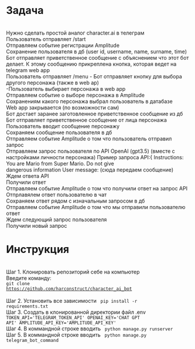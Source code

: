<br><h1>Задача</h1>
<br>Нужно сделать простой аналог character.ai в телеграм
<br>Пользователь отправляет /start
<br>Отправляем событие регистрации Amplitude
<br>Сохранение пользователя в дб (user id, username, name, surname, time)
<br>Бот отправляет приветственное сообщение с объяснением что этот бот делает. К этому сообщению прикреплена кнопка, которая ведет на telegram web app
<br>Пользователь отправляет /menu - Бот отправляет кнопку для выбора другого персонажа (также в web ap)
<br>-Пользователь выбирает персонажа в web app
<br>Отправляем событие о выборе персонажа в Amplitude
<br>Сохранениям какого персонажа выбрал пользователь в датабазе
<br>Web app закрывается (по возможности сам)
<br>Бот достает заранее заготовленное приветственное сообщение из дб
<br>Бот отправляет приветственное сообщение от лица персонажа
<br>Пользователь вводит сообщение персонажу
<br>Сохраняем сообщение пользователя в дб
<br>Отправляем событие Amplitude о том что пользователь отправил запрос
<br>Отправляем запрос пользователя по API OpenAI (gpt3.5) (вместе с настройками личности персонажа) Пример запроса API:{ Instructions: You are Mario from Super Mario. Do not give <br>dangerous information User message: (сюда передаем сообщение)
<br>Ждем ответа API
<br>Получили ответ
<br>Отправляем событие Amplitude о том что получили ответ на запрос API
<br>Отпрлавялем ответ пользователю в чат
<br>Сохраняем ответ рядом с изначальным запросом в дб
<br>Отправляем событие Amplitude о том что мы отправили пользователю ответ
<br>Ждем следующий запрос пользователя
<br>Получили новый запрос
<br><h1>Инструкция</h1>
<br>Шаг 1. Клонировать репозиторий себе на компьютер
<br>Введите команду:
<br><code>git clone https://github.com/harconstruct/character_ai_bot </code>
<br>Шаг 2. Установить все зависимости
<code>   pip install -r requirements.txt   </code>
<br>Шаг 3. Создать в клонированной директории файл .env
<code>       TOKEN_API='TELEGRAM_TOKEN_API'
    OPENAI_KEY='CHAT GPT API'
    AMPLITUDE_API_KEY='AMPLITUDE_API_KEY'   </code>
<br>Шаг 4. В коммандной строке вводить
<code>       python manage.py runserver   </code>
<br>Шаг 5. В коммандной строке вводить
<code>          python manage.py telegram_bot_command </code>

